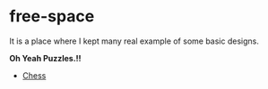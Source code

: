 # free-space
It is a place where I kept many real example of some basic designs.  

**Oh Yeah Puzzles.!!**
- [Chess](https://github.com/pankajdhakre007/free-space/tree/master/puzzles/src/com/free/stuff/chess "Chess")
